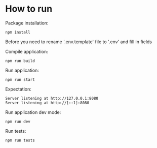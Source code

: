 # How to run

Package installation:
```
npm install
```

Before you need to rename '.env.template' file to '.env' and fill in fields

Compile application:
```
npm run build
```

Run application:
```
npm run start
```

Expectation:
```
Server listening at http://127.0.0.1:8080
Server listening at http://[::1]:8080
```

Run application dev mode:
```
npm run dev
```

Run tests:
```
npm run tests
```